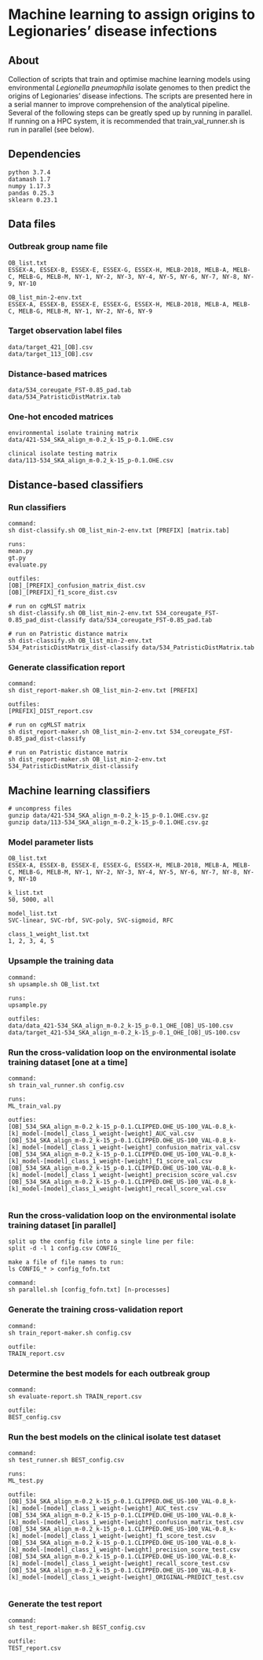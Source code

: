# Machine learning to assign origins to Legionaries’ disease infections

## About

Collection of scripts that train and optimise machine learning models using environmental _Legionella pneumophila_ isolate genomes to then predict the origins of Legionaries’ disease infections. The scripts are presented here in a serial manner to improve comprehension of the analytical pipeline. Several of the following steps can be greatly sped up by running in parallel. If running on a HPC system, it is recommended that train_val_runner.sh is run in parallel (see below).
  
## Dependencies  
```  
python 3.7.4   
datamash 1.7  
numpy 1.17.3  
pandas 0.25.3    
sklearn 0.23.1  
```  
  
## Data files  
  
### Outbreak group name file
```  
OB_list.txt  
ESSEX-A, ESSEX-B, ESSEX-E, ESSEX-G, ESSEX-H, MELB-2018, MELB-A, MELB-C, MELB-G, MELB-M, NY-1, NY-2, NY-3, NY-4, NY-5, NY-6, NY-7, NY-8, NY-9, NY-10  
  
OB_list_min-2-env.txt  
ESSEX-A, ESSEX-B, ESSEX-E, ESSEX-G, ESSEX-H, MELB-2018, MELB-A, MELB-C, MELB-G, MELB-M, NY-1, NY-2, NY-6, NY-9  
```    
  
### Target observation label files  
```  
data/target_421_[OB].csv  
data/target_113_[OB].csv  
```   
  
### Distance-based matrices  
```  
data/534_coreugate_FST-0.85_pad.tab  
data/534_PatristicDistMatrix.tab  
```  
  
### One-hot encoded matrices
```  
environmental isolate training matrix  
data/421-534_SKA_align_m-0.2_k-15_p-0.1.OHE.csv  
  
clinical isolate testing matrix  
data/113-534_SKA_align_m-0.2_k-15_p-0.1.OHE.csv  
```  
  
## Distance-based classifiers  
  
### Run classifiers  
```  
command:  
sh dist-classify.sh OB_list_min-2-env.txt [PREFIX] [matrix.tab]  

runs:  
mean.py  
gt.py  
evaluate.py  
  
outfiles:  
[OB]_[PREFIX]_confusion_matrix_dist.csv  
[OB]_[PREFIX]_f1_score_dist.csv

# run on cgMLST matrix
sh dist-classify.sh OB_list_min-2-env.txt 534_coreugate_FST-0.85_pad_dist-classify data/534_coreugate_FST-0.85_pad.tab

# run on Patristic distance matrix
sh dist-classify.sh OB_list_min-2-env.txt 534_PatristicDistMatrix_dist-classify data/534_PatristicDistMatrix.tab

```
  
### Generate classification report  
```
command:  
sh dist_report-maker.sh OB_list_min-2-env.txt [PREFIX]  
  
outfiles:  
[PREFIX]_DIST_report.csv

# run on cgMLST matrix
sh dist_report-maker.sh OB_list_min-2-env.txt 534_coreugate_FST-0.85_pad_dist-classify  

# run on Patristic distance matrix   
sh dist_report-maker.sh OB_list_min-2-env.txt 534_PatristicDistMatrix_dist-classify

```
  
## Machine learning classifiers   
```  
# uncompress files  
gunzip data/421-534_SKA_align_m-0.2_k-15_p-0.1.OHE.csv.gz  
gunzip data/113-534_SKA_align_m-0.2_k-15_p-0.1.OHE.csv.gz  
```
  
### Model parameter lists
```  
OB_list.txt  
ESSEX-A, ESSEX-B, ESSEX-E, ESSEX-G, ESSEX-H, MELB-2018, MELB-A, MELB-C, MELB-G, MELB-M, NY-1, NY-2, NY-3, NY-4, NY-5, NY-6, NY-7, NY-8, NY-9, NY-10  
  
k_list.txt  
50, 5000, all  
  
model_list.txt  
SVC-linear, SVC-rbf, SVC-poly, SVC-sigmoid, RFC  
  
class_1_weight_list.txt  
1, 2, 3, 4, 5  
```     
  
### Upsample the training data
```
command:  
sh upsample.sh OB_list.txt  
  
runs:  
upsample.py   
  
outfiles:   
data/data_421-534_SKA_align_m-0.2_k-15_p-0.1_OHE_[OB]_US-100.csv  
data/target_421-534_SKA_align_m-0.2_k-15_p-0.1_OHE_[OB]_US-100.csv  
```  
  
### Run the cross-validation loop on the environmental isolate training dataset [one at a time]  
```  
command:  
sh train_val_runner.sh config.csv  
  
runs:  
ML_train_val.py  
  
outfies:  
[OB]_534_SKA_align_m-0.2_k-15_p-0.1.CLIPPED.OHE_US-100_VAL-0.8_k-[k]_model-[model]_class_1_weight-[weight]_AUC_val.csv  
[OB]_534_SKA_align_m-0.2_k-15_p-0.1.CLIPPED.OHE_US-100_VAL-0.8_k-[k]_model-[model]_class_1_weight-[weight]_confusion_matrix_val.csv  
[OB]_534_SKA_align_m-0.2_k-15_p-0.1.CLIPPED.OHE_US-100_VAL-0.8_k-[k]_model-[model]_class_1_weight-[weight]_f1_score_val.csv  
[OB]_534_SKA_align_m-0.2_k-15_p-0.1.CLIPPED.OHE_US-100_VAL-0.8_k-[k]_model-[model]_class_1_weight-[weight]_precision_score_val.csv  
[OB]_534_SKA_align_m-0.2_k-15_p-0.1.CLIPPED.OHE_US-100_VAL-0.8_k-[k]_model-[model]_class_1_weight-[weight]_recall_score_val.csv  
  
```

### Run the cross-validation loop on the environmental isolate training dataset [in parallel]  
```  
split up the config file into a single line per file:  
split -d -l 1 config.csv CONFIG_  
  
make a file of file names to run:  
ls CONFIG_* > config_fofn.txt  
  
command:  
sh parallel.sh [config_fofn.txt] [n-processes]  
```  
  
### Generate the training cross-validation report
```   
command:  
sh train_report-maker.sh config.csv  
  
outfile:  
TRAIN_report.csv  
```
  
### Determine the best models for each outbreak group 
```  
command:  
sh evaluate-report.sh TRAIN_report.csv  
  
outfile:   
BEST_config.csv  
```
  
### Run the best models on the clinical isolate test dataset 
```  
command:  
sh test_runner.sh BEST_config.csv  
  
runs:  
ML_test.py  
  
outfile:  
[OB]_534_SKA_align_m-0.2_k-15_p-0.1.CLIPPED.OHE_US-100_VAL-0.8_k-[k]_model-[model]_class_1_weight-[weight]_AUC_test.csv  
[OB]_534_SKA_align_m-0.2_k-15_p-0.1.CLIPPED.OHE_US-100_VAL-0.8_k-[k]_model-[model]_class_1_weight-[weight]_confusion_matrix_test.csv  
[OB]_534_SKA_align_m-0.2_k-15_p-0.1.CLIPPED.OHE_US-100_VAL-0.8_k-[k]_model-[model]_class_1_weight-[weight]_f1_score_test.csv  
[OB]_534_SKA_align_m-0.2_k-15_p-0.1.CLIPPED.OHE_US-100_VAL-0.8_k-[k]_model-[model]_class_1_weight-[weight]_precision_score_test.csv  
[OB]_534_SKA_align_m-0.2_k-15_p-0.1.CLIPPED.OHE_US-100_VAL-0.8_k-[k]_model-[model]_class_1_weight-[weight]_recall_score_test.csv  
[OB]_534_SKA_align_m-0.2_k-15_p-0.1.CLIPPED.OHE_US-100_VAL-0.8_k-[k]_model-[model]_class_1_weight-[weight]_ORIGINAL-PREDICT_test.csv  
  
```

### Generate the test report
```  
command:  
sh test_report-maker.sh BEST_config.csv  
  
outfile:  
TEST_report.csv  
  
```
